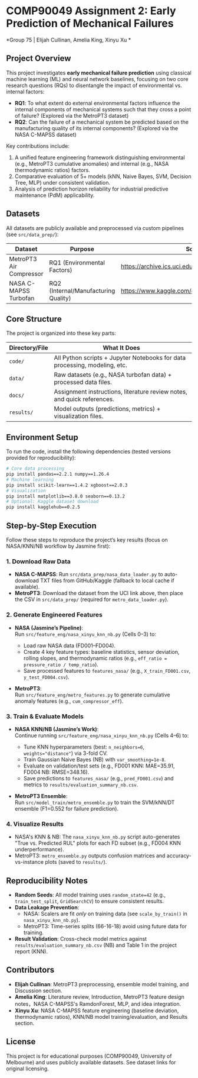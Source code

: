 # COMP90049 Assignment 2: Early Prediction of Mechanical Failures  
*Group 75 | Elijah Cullinan, Amelia King, Xinyu Xu *  


## Project Overview  
This project investigates **early mechanical failure prediction** using classical machine learning (ML) and neural network baselines, focusing on two core research questions (RQs) to disentangle the impact of environmental vs. internal factors:  
- **RQ1**: To what extent do external environmental factors influence the internal components of mechanical systems such that they cross a point of failure? (Explored via the MetroPT3 dataset)  
- **RQ2**: Can the failure of a mechanical system be predicted based on the manufacturing quality of its internal components? (Explored via the NASA C-MAPSS dataset)  

Key contributions include:  
1. A unified feature engineering framework distinguishing environmental (e.g., MetroPT3 cumulative anomalies) and internal (e.g., NASA thermodynamic ratios) factors.  
2. Comparative evaluation of 5+ models (kNN, Naive Bayes, SVM, Decision Tree, MLP) under consistent validation.  
3. Analysis of prediction horizon reliability for industrial predictive maintenance (PdM) applicability.  


## Datasets  
All datasets are publicly available and preprocessed via custom pipelines (see `src/data_prep/`):  

| Dataset               | Purpose                          | Source Link                                                                 |
|-----------------------|----------------------------------|-----------------------------------------------------------------------------|
| MetroPT3 Air Compressor | RQ1 (Environmental Factors)      | https://archive.ics.uci.edu/dataset/791/metropt+3+dataset                   |
| NASA C-MAPSS Turbofan | RQ2 (Internal/Manufacturing Quality) | https://www.kaggle.com/datasets/behrad3d/nasa-cmaps                        |  


## Core Structure  
The project is organized into these key parts:  

| Directory/File                | What It Does                                                                 |  
|-------------------------------|------------------------------------------------------------------------------|  
| `code/`                       | All Python scripts + Jupyter Notebooks for data processing, modeling, etc.   |  
| `data/`                       | Raw datasets (e.g., NASA turbofan data) + processed data files.              |  
| `docs/`                       | Assignment instructions, literature review notes, and quick references.      |  
| `results/`                    | Model outputs (predictions, metrics) + visualization files.                  |  


## Environment Setup  
To run the code, install the following dependencies (tested versions provided for reproducibility):  

```bash
# Core data processing
pip install pandas==2.2.1 numpy==1.26.4
# Machine learning
pip install scikit-learn==1.4.2 xgboost==2.0.3
# Visualization
pip install matplotlib==3.8.0 seaborn==0.13.2
# Optional: Kaggle dataset download
pip install kagglehub==0.2.5
```  


## Step-by-Step Execution  
Follow these steps to reproduce the project’s key results (focus on NASA/KNN/NB workflow by Jasmine first):  

### 1. Download Raw Data  
- **NASA C-MAPSS**: Run `src/data_prep/nasa_data_loader.py` to auto-download TXT files from GitHub/Kaggle (fallback to local cache if available).  
- **MetroPT3**: Download the dataset from the UCI link above, then place the CSV in `src/data_prep/` (required for `metro_data_loader.py`).  

### 2. Generate Engineered Features  
- **NASA (Jasmine’s Pipeline)**:  
  Run `src/feature_eng/nasa_xinyu_knn_nb.py` (Cells 0–3) to:  
  - Load raw NASA data (FD001–FD004).  
  - Create 4 key feature types: baseline statistics, sensor deviation, rolling slopes, and thermodynamic ratios (e.g., `eff_ratio = pressure_ratio / temp_ratio`).  
  - Save processed features to `features_nasa/` (e.g., `X_train_FD001.csv`, `y_test_FD004.csv`).  

- **MetroPT3**:  
  Run `src/feature_eng/metro_features.py` to generate cumulative anomaly features (e.g., `cum_compressor_eff`).  

### 3. Train & Evaluate Models  
- **NASA KNN/NB (Jasmine’s Work)**:  
  Continue running `src/feature_eng/nasa_xinyu_knn_nb.py` (Cells 4–6) to:  
  - Tune KNN hyperparameters (best: `n_neighbors=6`, `weights="distance"`) via 3-fold CV.  
  - Train Gaussian Naive Bayes (NB) with `var_smoothing=1e-8`.  
  - Evaluate on validation/test sets (e.g., FD001 KNN: MAE=35.91, FD004 NB: RMSE=348.16).  
  - Save predictions to `features_nasa/` (e.g., `pred_FD001.csv`) and metrics to `results/evaluation_summary_nb.csv`.  

- **MetroPT3 Ensemble**:  
  Run `src/model_train/metro_ensemble.py` to train the SVM/kNN/DT ensemble (F1=0.552 for failure prediction).  

### 4. Visualize Results  
- NASA's KNN & NB: The `nasa_xinyu_knn_nb.py` script auto-generates "True vs. Predicted RUL" plots for each FD subset (e.g., FD004 KNN underperformance).  
- MetroPT3: `metro_ensemble.py` outputs confusion matrices and accuracy-vs-instance plots (saved to `results/`).  


## Reproducibility Notes  
- **Random Seeds**: All model training uses `random_state=42` (e.g., `train_test_split`, `GridSearchCV`) to ensure consistent results.  
- **Data Leakage Prevention**:  
  - NASA: Scalers are fit *only* on training data (see `scale_by_train()` in `nasa_xinyu_knn_nb.py`).  
  - MetroPT3: Time-series splits (66-16-18) avoid using future data for training.  
- **Result Validation**: Cross-check model metrics against `results/evaluation_summary_nb.csv` (NB) and Table 1 in the project report (KNN).  


## Contributors  
- **Elijah Cullinan**: MetroPT3 preprocessing, ensemble model training, and Discussion section.  
- **Amelia King**: Literature review, Introduction, MetroPT3 feature design notes，NASA C-MAPSS's RamdonForest, MLP, and idea integration.  
- **Xinyu Xu**: NASA C-MAPSS feature engineering (baseline deviation, thermodynamic ratios), KNN/NB model training/evaluation, and Results section.  


## License  
This project is for educational purposes (COMP90049, University of Melbourne) and uses publicly available datasets. See dataset links for original licensing.
